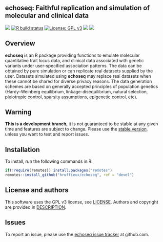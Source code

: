 <!-- README.md is generated from README.Rmd. Please edit that file -->
<!-- First time: run usethis::use_readme_rmd() to create a pre-commit hook that 
prevents from committing if the README.Rmd has changed, but has not been 
re-knitted to generate an updated README.md -->

## echoseq: Faithful replication and simulation of molecular and clinical data

<!-- Run for the R CMD checks, run usethis::use_github_actions() to set up the pipeline, possibly modify the .yaml file and then: -->

[![](https://travis-ci.org/hruffieux/echoseq.svg?branch=devel)](https://travis-ci.org/hruffieux/echoseq)
[![R build
status](https://github.com/hruffieux/echoseq/workflows/R-CMD-check/badge.svg)](https://github.com/hruffieux/echoseq/actions)
[![License: GPL
v3](https://img.shields.io/badge/license-GPL%20v3-blue.svg)](https://www.gnu.org/licenses/gpl-3.0)
[![](https://img.shields.io/badge/devel%20version-0.3.1-blue.svg)](https://github.com/hruffieux/echoseq)
[![](https://img.shields.io/github/languages/code-size/hruffieux/echoseq.svg)](https://github.com/hruffieux/echoseq)

## Overview

**echoseq** is an R package providing functions to emulate molecular
quantitative trait locus data, and clinical data associated with genetic
variants under user-specified association patterns. The data can be
obtained by pure simulation or can replicate real datasets supplied by
the user. Datasets simulated using **echoseq** may replace real datasets
when these cannot be shared for diverse privacy reasons. The data
generation schemes are based on generally accepted principles of
population genetics (Hardy–Weinberg equilibrium, linkage-disequilibrium,
natural selection, pleiotropic control, sparsity assumptions, epigenetic
control, etc).

## Warning

**This is a development branch**, it is not guaranteed to be stable at
any given time and features are subject to change. Please use the
[stable version](https://github.com/hruffieux/echoseq), unless you want
to test and report issues.

## Installation

To install, run the following commands in R:

``` r
if(!require(remotes)) install.packages("remotes")
remotes::install_github("hruffieux/echoseq", ref = "devel")
```

## License and authors

This software uses the GPL v3 license, see [LICENSE](LICENSE). Authors
and copyright are provided in [DESCRIPTION](DESCRIPTION).

## Issues

To report an issue, please use the [echoseq issue
tracker](https://github.com/hruffieux/echoseq/issues) at github.com.
